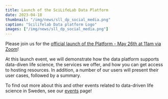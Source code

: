 ```yaml
---
title: Launch of the SciLifeLab Data Platform
date: 2023-04-18
thumbnail: "/img/news/sll_dp_social_media.png"
caption: "Scilifelab Data platform Logo"
images: ["/img/news/sll_dp_social_media.png"]
---
```


Please join us for the [official launch of the Platform - May 26th at 11am via Zoom](https://www.scilifelab.se/event/scilifelab-data-platform-launch/)! 

At this launch event, we will demonstrate how the data platform supports data-diven life science, the services we offer, and how you can get access to hosting resources. In addition, a number of our users will present their user cases, followed by a summary.

To find out more about this and other events related to data-driven life science in Sweden, see our [events](/events/) page!
